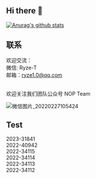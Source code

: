 ## Hi there 👋

[![Anurag's github stats](https://github-readme-stats.vercel.app/api?username=Ryze-T&show_icons=true&theme=radical)](https://github.com/anuraghazra/github-readme-stats)


## 联系

欢迎交流：<br>
微信: Ryze-T<br>
邮箱：ryze1.0@qq.com

<br>
欢迎关注我们团队公众号 NOP Team<br>

![微信图片_20220227105424](https://user-images.githubusercontent.com/76553352/155866333-7475fd00-1b7a-429c-bd6e-91ad1565c185.jpg)


## Test
2023-31841<br>
2022-40942<br>
2022-34115<br>
2022-34114<br>
2022-34113<br>
2022-34112<br>
<!--
**Ryze-T/Ryze-T** is a ✨ _special_ ✨ repository because its `README.md` (this file) appears on your GitHub profile.

Here are some ideas to get you started:

- 🔭 I’m currently working on ...
- 🌱 I’m currently learning ...
- 👯 I’m looking to collaborate on ...
- 🤔 I’m looking for help with ...
- 💬 Ask me about ...
- 📫 How to reach me: ...
- 😄 Pronouns: ...
- ⚡ Fun fact: ...
-->

